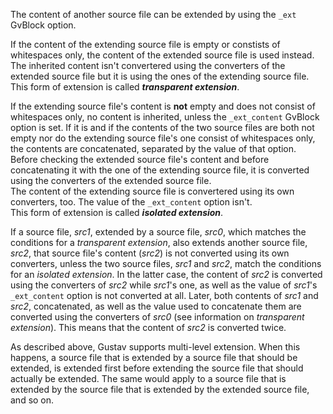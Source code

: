 The content of another source file can be extended by using the `_ext` GvBlock option.

If the content of the extending source file is empty or constists of whitespaces only, the content of the extended source file is used instead. The inherited content isn't convertered using the converters of the extended source file but it is using the ones of the extending source file.  
This form of extension is called ***transparent extension***.

If the extending source file's content is **not** empty and does not consist of whitespaces only, no content is inherited, unless the `_ext_content` GvBlock option is set. If it is and if the contents of the two source files are both not empty nor do the  extending source file's one consist of whitespaces only, the contents are concatenated, separated by the value of that option.  
Before checking the extended source file's content and before concatenating it with the one of the extending source file, it is converted using the converters of the extended source file.  
The content of the extending source file is convertered using its own converters, too. The value of the `_ext_content` option isn't.  
This form of extension is called ***isolated extension***.

If a source file, *src1*, extended by a source file, *src0*, which matches the conditions for a *transparent extension*, also extends another source file, *src2*, that source file's content (*src2*) is not converted using its own converters, unless the two source files, *src1* and *src2*, match the conditions for an *isolated extension*. In the latter case, the content of *src2* is converted using the converters of *src2* while *src1*'s one, as well as the value of *src1*'s `_ext_content` option is not converted at all. Later, both contents of *src1* and *src2*, concatenated, as well as the value used to concatenate them are converted using the converters of *src0* (see information on *transparent extension*). This means that the content of *src2* is converted twice.

As described above, Gustav supports multi-level extension. When this happens, a source file that is extended by a source file that should be extended, is extended first before extending the source file that should actually be extended. The same would apply to a source file that is extended by the source file that is extended by the extended source file, and so on.